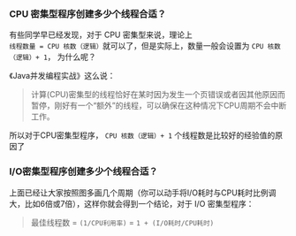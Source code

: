 ### CPU 密集型程序创建多少个线程合适？

有些同学早已经发现，对于 CPU 密集型来说，理论上 `线程数量 = CPU 核数（逻辑）`就可以了，但是实际上，数量一般会设置为 `CPU 核数（逻辑）+ 1`， 为什么呢？

《Java并发编程实战》这么说：

> 计算(CPU)密集型的线程恰好在某时因为发生一个页错误或者因其他原因而暂停，刚好有一个“额外”的线程，可以确保在这种情况下CPU周期不会中断工作。

所以对于CPU密集型程序，  `CPU 核数（逻辑）+ 1` 个线程数是比较好的经验值的原因了

### I/O密集型程序创建多少个线程合适？

上面已经让大家按照图多画几个周期（你可以动手将I/O耗时与CPU耗时比例调大，比如6倍或7倍），这样你就会得到一个结论，对于 I/O 密集型程序：

> 最佳线程数 =  `(1/CPU利用率)` = `1 + (I/O耗时/CPU耗时)`

